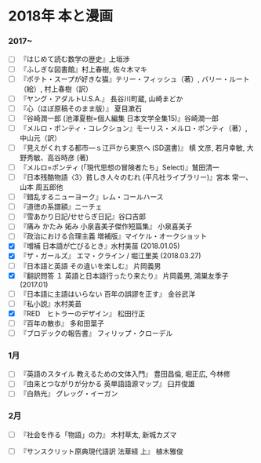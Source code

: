 #  2018年 本と漫画

### 2017~
- [ ] 『はじめて読む数学の歴史』上垣渉
- [ ] 『ふしぎな図書館』村上春樹, 佐々木マキ
- [ ] 『ポテト・スープが好きな猫』テリー・フィッシュ（著）, バリー・ルート（絵）, 村上春樹（訳）
- [ ] 『ヤング・アダルトU.S.A.』 長谷川町蔵, 山崎まどか
- [ ] 『心（ほぼ原稿そのまま版）』 夏目漱石
- [ ] 『谷崎潤一郎 (池澤夏樹=個人編集 日本文学全集15)』谷崎潤一郎
- [ ] 『メルロ・ポンティ・コレクション』モーリス・メルロ・ポンティ（著）, 中山元（訳）
- [ ] 『見えがくれする都市―ｓ江戸から東京へ (SD選書)』 槙 文彦, 若月幸敏, 大野秀敏、高谷時彦 (著)
- [ ] 『メルロ=ポンティ (「現代思想の冒険者たち」Select)』鷲田清一
- [ ] 『日本残酷物語〈3〉貧しき人々のむれ (平凡社ライブラリー)』宮本 常一、 山本 周五郎他
- [ ] 『錯乱するニューヨーク』レム・コールハース
- [ ] 『道徳の系譜額』ニーチェ
- [ ] 『雪あかり日記/せせらぎ日記』谷口吉郎
- [ ] 『痛み かたみ 妬み 小泉喜美子傑作短篇集』 小泉喜美子
- [ ] 『政治における合理主義 増補版』マイケル・オークショット
- [x] 『増補 日本語が亡びるとき』水村美苗 (2018.01.05)
- [x] 『ザ・ガールズ』 エマ・クライン / 堀江里美 (2018.03.27)
- [ ] 『日本語と英語 その違いを楽しむ』 片岡義男
- [x] 『翻訳問答 １ 英語と日本語行ったり来たり』 片岡義男, 鴻巣友季子 (2017.01)
- [ ] 『日本語に主語はいらない 百年の誤謬を正す』 金谷武洋
- [ ] 『私小説』水村美苗
- [x] 『RED　ヒトラーのデザイン』 松田行正
- [ ] 『百年の散歩』 多和田葉子
- [ ] 『ブロデックの報告書』 フィリップ・クローデル

### 1月
- [ ] 『英語のスタイル 教えるための文体入門』 豊田昌倫, 堀正広, 今林修
- [ ] 『由来とつながりが分かる 英単語語源マップ』 臼井俊雄
- [ ] 『白熱光』 グレッグ・イーガン

### 2月
- [ ] 『社会を作る「物語」の力』 木村草太, 新城カズマ
- [ ] 『サンスクリット原典現代語訳 法華経 上』 植木雅俊

